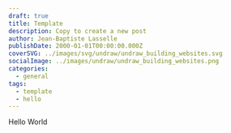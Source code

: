 ```yaml
---
draft: true
title: Template
description: Copy to create a new post
author: Jean-Baptiste Lasselle
publishDate: 2000-01-01T00:00:00.000Z
coverSVG: ../images/svg/undraw/undraw_building_websites.svg
socialImage: ../images/undraw/undraw_building_websites.png
categories:
  - general
tags:
  - template
  - hello
---
```


Hello World
